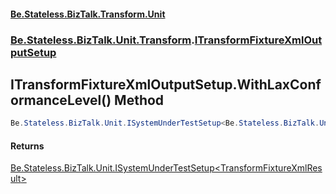 #### [Be.Stateless.BizTalk.Transform.Unit](README.md 'README')
### [Be.Stateless.BizTalk.Unit.Transform](Be.Stateless.BizTalk.Unit.Transform.md 'Be.Stateless.BizTalk.Unit.Transform').[ITransformFixtureXmlOutputSetup](ITransformFixtureXmlOutputSetup.md 'Be.Stateless.BizTalk.Unit.Transform.ITransformFixtureXmlOutputSetup')

## ITransformFixtureXmlOutputSetup.WithLaxConformanceLevel() Method

```csharp
Be.Stateless.BizTalk.Unit.ISystemUnderTestSetup<Be.Stateless.BizTalk.Unit.Transform.TransformFixtureXmlResult> WithLaxConformanceLevel();
```

#### Returns
[Be.Stateless.BizTalk.Unit.ISystemUnderTestSetup&lt;](ISystemUnderTestSetup_T_.md 'Be.Stateless.BizTalk.Unit.ISystemUnderTestSetup<T>')[TransformFixtureXmlResult](TransformFixtureXmlResult.md 'Be.Stateless.BizTalk.Unit.Transform.TransformFixtureXmlResult')[&gt;](ISystemUnderTestSetup_T_.md 'Be.Stateless.BizTalk.Unit.ISystemUnderTestSetup<T>')